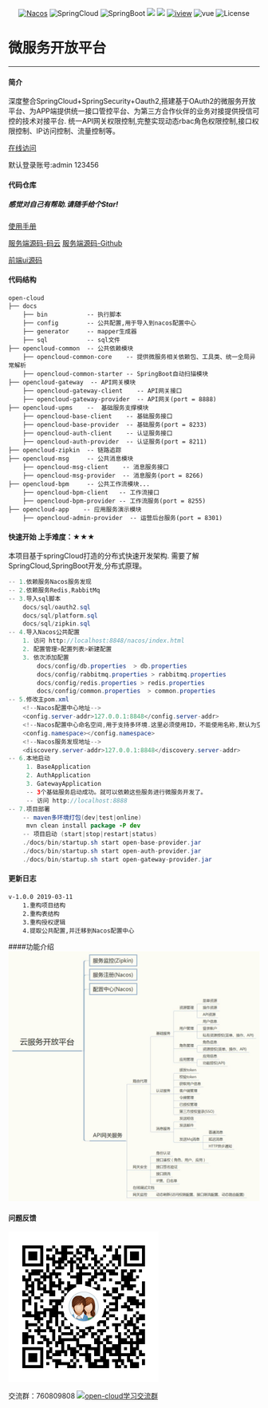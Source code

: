 <p align="center">
  <a target="_blank" href="https://nacos.io/en-us/"><img src="https://img.shields.io/badge/Nacos-0.2.1-blue.svg" alt="Nacos"></a>
  <a><img src="https://img.shields.io/badge/Spring%20Cloud-%20Finchley.SR2-brightgreen.svg" alt="SpringCloud"></a>
  <a><img src="https://img.shields.io/badge/Spring%20Boot-2.0.8-brightgreen.svg" alt="SpringBoot"></a>
  <a><img src="https://img.shields.io/badge/Redis-orange.svg"></a>
  <a><img src="https://img.shields.io/badge/RabbitMq-orange.svg"></a>
  <a target="_blank" href="https://www.iviewui.com/docs/guide/install"><img src="https://img.shields.io/badge/iview-3.1.3-brightgreen.svg?style=flat-square" alt="iview"></a>
  <a><img src="https://img.shields.io/badge/vue-2.5.10-brightgreen.svg?style=flat-square" alt="vue"></a>
  <a><img src="https://img.shields.io/npm/l/express.svg" alt="License"></a>
</p>  

# 微服务开放平台

---
#### 简介
深度整合SpringCloud+SpringSecurity+Oauth2,搭建基于OAuth2的微服务开放平台、为APP端提供统一接口管控平台、为第三方合作伙伴的业务对接提供授信可控的技术对接平台.
统一API网关权限控制,完整实现动态rbac角色权限控制,接口权限控制、IP访问控制、流量控制等。

<a target="_blank" href="http://39.106.187.125/admin">在线访问</a>
  
默认登录账号:admin 123456

#### 代码仓库
##### 感觉对自己有帮助.请随手给个Star!
<a target="_blank" href="https://gitee.com/liuyadu/open-cloud/wikis/pages">使用手册</a>  

<a target="_blank" href="https://gitee.com/liuyadu">服务端源码-码云</a> <a target="_blank" href="https://github.com/liuyadu/">服务端源码-Github</a>  

<a target="_blank" href="https://gitee.com/liuyadu/open-admin-ui">前端ui源码</a>

#### 代码结构
``` 
open-cloud
├── docs
    ├── bin           -- 执行脚本  
    ├── config        -- 公共配置,用于导入到nacos配置中心   
    ├── generator     -- mapper生成器  
    ├── sql           -- sql文件
├── opencloud-common  -- 公共依赖模块
    ├── opencloud-common-core    -- 提供微服务相关依赖包、工具类、统一全局异常解析
    ├── opencloud-common-starter -- SpringBoot自动扫描模块
├── opencloud-gateway  -- API网关模块
    ├── opencloud-gateway-client    -- API网关接口
    ├── opencloud-gateway-provider  -- API网关(port = 8888)  
├── opencloud-upms    --  基础服务支撑模块
    ├── opencloud-base-client    -- 基础服务接口
    ├── opencloud-base-provider  -- 基础服务(port = 8233)  
    ├── opencloud-auth-client    -- 认证服务接口
    ├── opencloud-auth-provider  -- 认证服务(port = 8211)  
├── opencloud-zipkin  -- 链路追踪 
├── opencloud-msg     -- 公共消息模块 
    ├── opencloud-msg-client    -- 消息服务接口
    ├── opencloud-msg-provider  -- 消息服务(port = 8266)  
├── opencloud-bpm     -- 公共工作流模块...  
    ├── opencloud-bpm-client   -- 工作流接口
    ├── opencloud-bpm-provider -- 工作流服务(port = 8255)
├── opencloud-app    -- 应用服务演示模块
    ├── opencloud-admin-provider  -- 运营后台服务(port = 8301)  
```

#### 快速开始 上手难度：★★★

本项目基于springCloud打造的分布式快速开发架构. 需要了解SpringCloud,SpringBoot开发,分布式原理。

``` java
-- 1.依赖服务Nacos服务发现 
-- 2.依赖服务Redis,RabbitMq 
-- 3.导入sql脚本
    docs/sql/oauth2.sql
    docs/sql/platform.sql
    docs/sql/zipkin.sql 
-- 4.导入Nacos公共配置
    1. 访问 http://localhost:8848/nacos/index.html  
    2. 配置管理>配置列表>新建配置  
    3. 依次添加配置
        docs/config/db.properties  > db.properties
        docs/config/rabbitmq.properties > rabbitmq.properties
        docs/config/redis.properties > redis.properties
        docs/config/common.properties  > common.properties
-- 5.修改主pom.xml
    <!--Nacos配置中心地址-->
    <config.server-addr>127.0.0.1:8848</config.server-addr>
    <!--Nacos配置中心命名空间,用于支持多环境.这里必须使用ID，不能使用名称,默认为空-->
    <config.namespace></config.namespace>
    <!--Nacos服务发现地址-->
    <discovery.server-addr>127.0.0.1:8848</discovery.server-addr>
-- 6.本地启动
     1. BaseApplication
     2. AuthApplication
     3. GatewayApplication
     -- 3个基础服务启动成功。就可以依赖这些服务进行微服务开发了。
     -- 访问 http://localhost:8888
-- 7.项目部署
    -- maven多环境打包(dev|test|online)
     mvn clean install package -P dev
    -- 项目启动 (start|stop|restart|status)
    ./docs/bin/startup.sh start open-base-provider.jar
    ./docs/bin/startup.sh start open-auth-provider.jar
    ./docs/bin/startup.sh start open-gateway-provider.jar
```
#### 更新日志
    v-1.0.0 2019-03-11 
        1.重构项目结构
        2.重构表结构
        3.重构授权逻辑
        4.提取公共配置,并迁移到Nacos配置中心
        
####功能介绍
![Alt text](/docs/platform.jpg)

#### 问题反馈
![760809808](/docs/1548831206525.png)

交流群：760809808 <a target="_blank" href="//shang.qq.com/wpa/qunwpa?idkey=b45f53bc72df5935af588df50a0f651285020356d1daa05f90ee3fb95a0607c9"><img border="0" src="//pub.idqqimg.com/wpa/images/group.png" alt="open-cloud学习交流群" title="open-cloud学习交流群"></a>  

